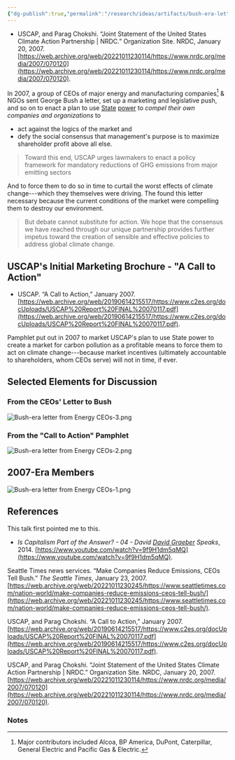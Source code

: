 ```yaml
---
{"dg-publish":true,"permalink":"/research/ideas/artifacts/bush-era-letter-from-energy-ce-os/","title":"Selected Elements for Discussion","tags":["gardenEntry"]}
---
```


- USCAP, and Parag Chokshi. “Joint Statement of the United States Climate Action Partnership | NRDC.” Organization Site. NRDC, January 20, 2007. [https://web.archive.org/web/20221011230114/https://www.nrdc.org/media/2007/070120](https://web.archive.org/web/20221011230114/https://www.nrdc.org/media/2007/070120).

In 2007, a group of CEOs of major energy and manufacturing companies[^1] & NGOs sent George Bush a letter, set up a marketing and legislative push, and so on to enact a plan to use [State](State.md) [power](power) to *compel* *their own companies and organizations* to

- act against the logics of the market and
- defy the social consensus that management's purpose is to maximize shareholder profit above all else.

> Toward this end, USCAP urges lawmakers to enact a policy framework for mandatory reductions of GHG emissions from major emitting sectors

And to force them to do so in time to curtail the worst effects of climate change---which they themselves were driving. The found this letter necessary because the current conditions of the market were compelling them to destroy our environment.

> But debate cannot substitute for action. We hope that the consensus we have reached through our unique partnership provides further impetus toward the creation of sensible and effective policies to address global climate change.

## USCAP's Initial Marketing Brochure - "A Call to Action"

- USCAP. “A Call to Action,” January 2007. [https://web.archive.org/web/20190614215517/https://www.c2es.org/docUploads/USCAP%20Report%20FINAL%20070117.pdf](https://web.archive.org/web/20190614215517/https://www.c2es.org/docUploads/USCAP%20Report%20FINAL%20070117.pdf).

Pamphlet put out in 2007 to market USCAP's plan to use State power to create a market for carbon pollution as a profitable means to force them to act on climate change---because market incentives (ultimately accountable to shareholders, whom CEOs serve) will not in time, if ever.

## Selected Elements for Discussion

### From the CEOs' Letter to Bush

![Bush-era letter from Energy CEOs-3.png](/img/user/Files/_attachments/Bush-era%20letter%20from%20Energy%20CEOs-3.png)

### From the "Call to Action" Pamphlet

![Bush-era letter from Energy CEOs-2.png](/img/user/Files/_attachments/Bush-era%20letter%20from%20Energy%20CEOs-2.png)
## 2007-Era Members
![Bush-era letter from Energy CEOs-1.png](/img/user/Files/_attachments/Bush-era%20letter%20from%20Energy%20CEOs-1.png)

## References

This talk first pointed me to this.

- *Is Capitalism Part of the Answer? - 04 - David [David Graeber](../../Reading%20Notes/Scholars/David%20Graeber.md) Speaks*, 2014. [https://www.youtube.com/watch?v=9f9H1dm5qMQ](https://www.youtube.com/watch?v=9f9H1dm5qMQ).

Seattle Times news services. “Make Companies Reduce Emissions, CEOs Tell Bush.” *The Seattle Times*, January 23, 2007. [https://web.archive.org/web/20221011230245/https://www.seattletimes.com/nation-world/make-companies-reduce-emissions-ceos-tell-bush/](https://web.archive.org/web/20221011230245/https://www.seattletimes.com/nation-world/make-companies-reduce-emissions-ceos-tell-bush/).

USCAP, and Parag Chokshi. “A Call to Action,” January 2007. [https://web.archive.org/web/20190614215517/https://www.c2es.org/docUploads/USCAP%20Report%20FINAL%20070117.pdf](https://web.archive.org/web/20190614215517/https://www.c2es.org/docUploads/USCAP%20Report%20FINAL%20070117.pdf).

USCAP, and Parag Chokshi. “Joint Statement of the United States Climate Action Partnership | NRDC.” Organization Site. NRDC, January 20, 2007. [https://web.archive.org/web/20221011230114/https://www.nrdc.org/media/2007/070120](https://web.archive.org/web/20221011230114/https://www.nrdc.org/media/2007/070120).

### Notes

[^1]: Major contributors included Alcoa, BP America, DuPont, Caterpillar, General Electric and Pacific Gas & Electric.
